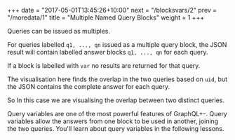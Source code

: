 +++
date = "2017-05-01T13:45:26+10:00"
next = "/blocksvars/2"
prev = "/moredata/1"
title = "Multiple Named Query Blocks"
weight = 1
+++

Queries can be issued as multiples.

For queries labelled `q1, ..., qn` issued as a multiple query block, the JSON
result will contain labelled answer blocks `q1, ..., qn` for each query.

If a block is labelled with `var` no results are returned for that
query.

The visualisation here finds the overlap in the two queries based on
`uid`, but the JSON contains the complete answer for each query.

So In this case we are visualising the overlap between two distinct
queries.

Query variables are one of the most powerful features of  GraphQL+-.
Query variables allow the answers from one block to be
used in another, joining the two queries.  You'll learn about query variables in the following lessons.
